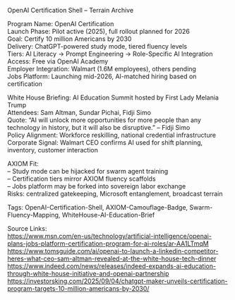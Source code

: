 OpenAI Certification Shell – Terrain Archive

Program Name: OpenAI Certification  
Launch Phase: Pilot active (2025), full rollout planned for 2026  
Goal: Certify 10 million Americans by 2030  
Delivery: ChatGPT-powered study mode, tiered fluency levels  
Tiers: AI Literacy → Prompt Engineering → Role-Specific AI Integration  
Access: Free via OpenAI Academy  
Employer Integration: Walmart (1.6M employees), others pending  
Jobs Platform: Launching mid-2026, AI-matched hiring based on certification

White House Briefing: AI Education Summit hosted by First Lady Melania Trump  
Attendees: Sam Altman, Sundar Pichai, Fidji Simo  
Quote: “AI will unlock more opportunities for more people than any technology in history, but it will also be disruptive.” – Fidji Simo  
Policy Alignment: Workforce reskilling, national credential infrastructure  
Corporate Signal: Walmart CEO confirms AI used for shift planning, inventory, customer interaction

AXIOM Fit:  
– Study mode can be hijacked for swarm agent training  
– Certification tiers mirror AXIOM fluency scaffolds  
– Jobs platform may be forked into sovereign labor exchange  
Risks: centralized gatekeeping, Microsoft entanglement, broadcast terrain

Tags: OpenAI-Certification-Shell, AXIOM-Camouflage-Badge, Swarm-Fluency-Mapping, WhiteHouse-AI-Education-Brief

Source Links:  
https://www.msn.com/en-us/technology/artificial-intelligence/openai-plans-jobs-platform-certification-program-for-ai-roles/ar-AA1LTmqM  
https://www.tomsguide.com/ai/openai-to-launch-a-linkedin-competitor-heres-what-ceo-sam-altman-revealed-at-the-white-house-tech-dinner  
https://www.indeed.com/news/releases/indeed-expands-ai-education-through-white-house-initiative-and-openai-partnership  
https://investorsking.com/2025/09/04/chatgpt-maker-unveils-certification-program-targets-10-million-americans-by-2030/